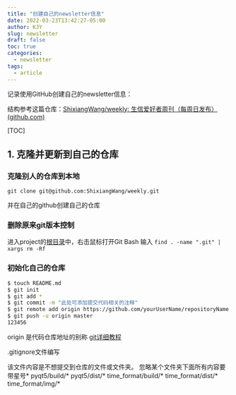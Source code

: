 ```yaml
---
title: "创建自己的newsletter信息"
date: 2022-03-23T13:42:27-05:00
author: KJY
slug: newsletter
draft: false
toc: true
categories:
  - newsletter
tags:
  - article
---
```




记录使用GitHub创建自己的newsletter信息：

结构参考这篇仓库：[ShixiangWang/weekly: 生信爱好者周刊（每周日发布） (github.com)](https://github.com/ShixiangWang/weekly)

[TOC]

## 1. 克隆并更新到自己的仓库

### 克隆别人的仓库到本地



```
git clone git@github.com:ShixiangWang/weekly.git
```

并在自己的github创建自己的仓库

### 删除原来git版本控制

进入project的[根目录](https://so.csdn.net/so/search?q=根目录&spm=1001.2101.3001.7020)中，右击鼠标打开Git Bash
输入 `find . -name ".git" | xargs rm -Rf`

### 初始化自己的仓库

```bash
$ touch README.md
$ git init
$ git add *
$ git commit -m "此处可添加提交代码相关的注释"
$ git remote add origin https://github.com/yourUserName/repositoryName.git
$ git push -u origin master
123456
```

origin 是代码仓库地址的别称
[git详细教程](https://www.jianshu.com/p/d1c1191819c8)

.gitignore文件编写

该文件内容是不想提交到仓库的文件或文件夹。
忽略某个文件夹下面所有内容要带星号*
pyqt5/build/*
pyqt5/dist/*
time_format/build/*
time_format/dist/*
time_format/img/*

